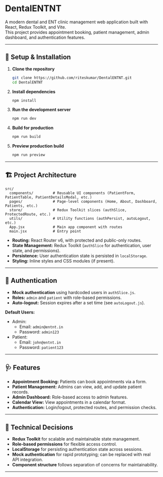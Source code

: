 # DentalENTNT

A modern dental and ENT clinic management web application built with React, Redux Toolkit, and Vite.  
This project provides appointment booking, patient management, admin dashboard, and authentication features.

---

## 🚀 Setup & Installation

1. **Clone the repository**
   ```sh
   git clone https://github.com/riteskumar/DentalENTNT.git
   cd DentalENTNT
   ```

2. **Install dependencies**
   ```sh
   npm install
   ```

3. **Run the development server**
   ```sh
   npm run dev
   ```

4. **Build for production**
   ```sh
   npm run build
   ```

5. **Preview production build**
   ```sh
   npm run preview
   ```

---

## 🏗️ Project Architecture

```
src/
  components/         # Reusable UI components (PatientForm, PatientTable, PatientDetailsModal, etc.)
  pages/              # Page-level components (Home, About, Dashboard, Patients, etc.)
  store/              # Redux Toolkit slices (authSlice, ProtectedRoute, etc.)
  utils/              # Utility functions (authPersist, autoLogout, etc.)
  App.jsx             # Main app component with routes
  main.jsx            # Entry point
```

- **Routing:** React Router v6, with protected and public-only routes.
- **State Management:** Redux Toolkit (`authSlice` for authentication, user state, and permissions).
- **Persistence:** User authentication state is persisted in `localStorage`.
- **Styling:** Inline styles and CSS modules (if present).

---

## 🔑 Authentication

- **Mock authentication** using hardcoded users in `authSlice.js`.
- **Roles:** `admin` and `patient` with role-based permissions.
- **Auto-logout:** Session expires after a set time (see `autoLogout.js`).

**Default Users:**
- Admin:  
  - Email: `admin@entnt.in`  
  - Password: `admin123`
- Patient:  
  - Email: `john@entnt.in`  
  - Password: `patient123`

---

## 🩺 Features

- **Appointment Booking:** Patients can book appointments via a form.
- **Patient Management:** Admins can view, add, and update patient records.
- **Admin Dashboard:** Role-based access to admin features.
- **Calendar View:** View appointments in a calendar format.
- **Authentication:** Login/logout, protected routes, and permission checks.

---



## 📝 Technical Decisions

- **Redux Toolkit** for scalable and maintainable state management.
- **Role-based permissions** for flexible access control.
- **LocalStorage** for persisting authentication state across sessions.
- **Mock authentication** for rapid prototyping; can be replaced with real API integration.
- **Component structure** follows separation of concerns for maintainability.

---
